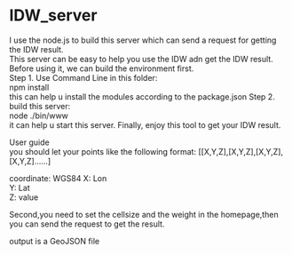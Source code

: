 # IDW_server

I use the node.js to build this server which can send a request for getting the IDW result.   
This server can be easy to help you use the IDW adn get the IDW result.  
Before using it, we can build the environment first.  
Step 1. Use Command Line in this folder:   
npm install   
this can help u install the modules according to the package.json 
Step 2. build this server:  
node ./bin/www  
it can help u start this server. Finally, enjoy this tool to get your IDW result. 

User guide  
you should let your points like the following format: 
[[X,Y,Z],[X,Y,Z],[X,Y,Z],[X,Y,Z]......] 

coordinate: WGS84 
X: Lon  
Y: Lat  
Z: value  

Second,you need to set the cellsize and the weight in the homepage,then you can send the request to get the result. 

output is a GeoJSON file  
